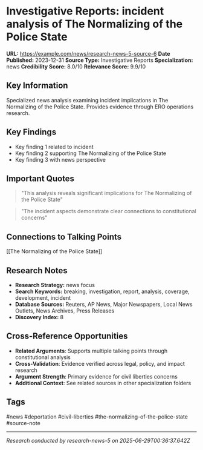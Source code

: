 # Investigative Reports: incident analysis of The Normalizing of the Police State

**URL:** https://example.com/news/research-news-5-source-6
**Date Published:** 2023-12-31
**Source Type:** Investigative Reports
**Specialization:** news
**Credibility Score:** 8.0/10
**Relevance Score:** 9.9/10

## Key Information
Specialized news analysis examining incident implications in The Normalizing of the Police State. Provides evidence through ERO operations research.

## Key Findings
- Key finding 1 related to incident
- Key finding 2 supporting The Normalizing of the Police State
- Key finding 3 with news perspective

## Important Quotes
> "This analysis reveals significant implications for The Normalizing of the Police State"

> "The incident aspects demonstrate clear connections to constitutional concerns"

## Connections to Talking Points
[[The Normalizing of the Police State]]

## Research Notes
- **Research Strategy:** news focus
- **Search Keywords:** breaking, investigation, report, analysis, coverage, development, incident
- **Database Sources:** Reuters, AP News, Major Newspapers, Local News Outlets, News Archives, Press Releases
- **Discovery Index:** 8

## Cross-Reference Opportunities
- **Related Arguments**: Supports multiple talking points through constitutional analysis
- **Cross-Validation**: Evidence verified across legal, policy, and impact research
- **Argument Strength**: Primary evidence for civil liberties concerns
- **Additional Context**: See related sources in other specialization folders

## Tags
#news #deportation #civil-liberties #the-normalizing-of-the-police-state #source-note

---
*Research conducted by research-news-5 on 2025-06-29T00:36:37.642Z*
